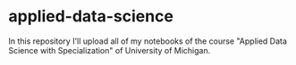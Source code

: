 # applied-data-science
In this repository I'll upload all of my notebooks of the course "Applied Data Science with Specialization" of University of Michigan. 
